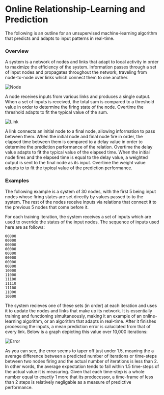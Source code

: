 # Online Relationship-Learning and Prediction

The following is an outline for an unsupervised machine-learning algorithm that predicts and adapts to input patterns in real-time.

### Overview

A system is a network of nodes and links that adapt to local activity in order to maximize the efficiency of the system. Information passes through a set of input nodes and propagates throughout the network, traveling from node-to-node over links which connect them to one another.

![Node](https://github.com/CarsonScott/Online-Relationship-Learning/blob/master/img/Node.png)

A node receives inputs from various links and produces a single output. When a set of inputs is received, the total sum is compared to a threshold value in order to determine the firing state of the node. Overtime the threshold adapts to fit the typical value of the sum.

![Link](https://github.com/CarsonScott/Online-Relationship-Learning/blob/master/img/Link.png)

A link connects an initial node to a final node, allowing information to pass between them. When the initial node and final node fire in order, the elapsed time between them is compared to a delay value in order to determine the prediction performance of the relation. Overtime the delay value adapts to fit the typical value of the elapsed time. When the initial node fires and the elapsed time is equal to the delay value, a weighted output is sent to the final node as its input. Overtime the weight value adapts to to fit the typical value of the prediction performance.

### Examples

The following example is a system of 30 nodes, with the first 5 being input nodes whose firing states are set directly by values passed to to the system. The rest of the nodes receive inputs via relations that connect it to the previous 5 nodes that come before it.

For each training iteration, the system receives a set of inputs which are used to override the states of the input nodes. The sequence of inputs used here are as follows:

	00000
	00000
	00000
	00000
	00000
	00000
	00000
	00000
	10000
	11000
	11100
	11110
	11100
	11000
	10000
  
The system recieves one of these sets (in order) at each iteration and uses it to update the nodes and links that make up its network. It is essentially training and functioning simultaneously, making it an example of an online-learning algorithm, or an algorithm that adapts in real-time. After it finishes processing the inputs, a mean prediction error is caluclated from that of every link. Below is a graph depicting this value over 10,000 iterations:
  
![Error](https://github.com/CarsonScott/Online-Relationship-Learning/blob/master/img/Error%20rate.PNG)

As you can see, the error seems to taper off just under 1.5, meaning the a average difference between a predicted number of iterations or time-steps between two nodes firing and the actual number of iterations is less than 2. In other words, the average expectation tends to fall within 1.5 time-steps of the actual value it is measuring. Given that each time-step is a whole number equal to exactly 1 more  that its predecessor, a time-frame of less than 2 steps is relatively negligable as a measure of predictive performance.
